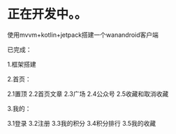 # 正在开发中。。
使用mvvm+kotlin+jetpack搭建一个wanandroid客户端

已完成：

1.框架搭建

2.首页：

  2.1置顶
  2.2首页文章
  2.3广场
  2.4公众号
  2.5收藏和取消收藏
  
3.我的：

  3.1登录
  3.2注册
  3.3我的积分
  3.4积分排行
  3.5我的收藏


